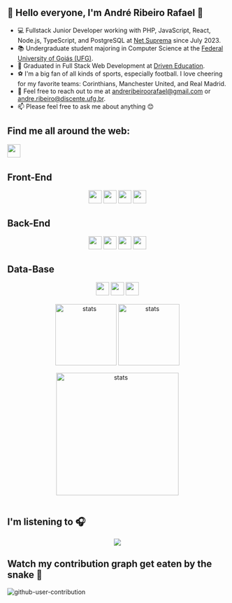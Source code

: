 ## 👋  Hello everyone, I'm André Ribeiro Rafael 👋

- 💻 Fullstack Junior Developer working with PHP, JavaScript, React, Node.js, TypeScript, and PostgreSQL at <a href="https://netsupre.com.br/" target="_blank">Net Suprema</a> since July 2023.
- 📚 Undergraduate student majoring in Computer Science at the <a href="https://www.ufg.br/" target="_blank">Federal University of Goiás (UFG)</a>.
- 👀 Graduated in Full Stack Web Development at <a href="https://www.driven.com.br/" target="_blank">Driven Education</a>.
- ⚽ I'm a big fan of all kinds of sports, especially football. I love cheering for my favorite teams: Corinthians, Manchester United, and Real Madrid.
- 📧 Feel free to reach out to me at andreribeiroorafael@gmail.com or andre.ribeiro@discente.ufg.br.
- 📫 Please feel free to ask me about anything 😊

## Find me all around the web:
<a href="https://www.linkedin.com/in/iamandreribeiro/" target="blank"><img align="left" src="https://github.com/mishmanners/MishManners/blob/master/socials/transparent-Linkedin-logo-icon.png" alt="" height="30" /></a>
<br>
<br>
## Front-End
<div align="center">
  <img src="https://img.shields.io/badge/html5-282A36?style=for-the-badge&logo=html5&logoColor=78D9F9" height="30"/>
  <img src="https://img.shields.io/badge/css3-282A36?style=for-the-badge&logo=css3&logoColor=78D9F9" height="30"/>
  <img src="https://img.shields.io/badge/javascript-282A36?style=for-the-badge&logo=javascript&logoColor=78D9F9" height="30"/>
  <img src="https://img.shields.io/badge/react-282A36?style=for-the-badge&logo=react&logoColor=78D9F9" height="30"/>
</div>

## Back-End
<div align="center">
  <img src="https://img.shields.io/badge/php-282A36?style=for-the-badge&logo=php&logoColor=78D9F9" height="30"/>
  <img src="https://img.shields.io/badge/node.js-282A36?style=for-the-badge&logo=node.js&logoColor=78D9F9" height="30"/>
  <img src="https://img.shields.io/badge/TypeScript-282A36?style=for-the-badge&logo=typescript&logoColor=78D9F9" height="30"/>
  <img src="https://img.shields.io/badge/jest-282A36?style=for-the-badge&logo=jest&logoColor=78D9F9" height="30"/>
</div>

## Data-Base
<div align="center">
  <img src="https://img.shields.io/badge/postgres-282A36?style=for-the-badge&logo=postgresql&logoColor=78D9F9" height="30"/>
  <img src="https://img.shields.io/badge/MongoDB-282A36?style=for-the-badge&logo=mongodb&logoColor=78D9F9" height="30"/>
  <img src="https://img.shields.io/badge/Prisma-282A36?style=for-the-badge&logo=prisma&logoColor=78D9F9" height="30"/>
</div>

<br>
<div align="center">
  <img height="140em" align="center" alt="stats" src="https://github-readme-stats.vercel.app/api?username=iamandreribeiro&count_private=true&theme=dracula" height="400" />
  <img height="140em" align="center" alt="stats" src="https://github-readme-stats.vercel.app/api/top-langs/?username=iamandreribeiro&show_icons=true&layout=compact&theme=dracula" height="400" />
</div>

<br>
<div align="center">
<img height="280em" align="center" alt="stats" src="https://github-readme-streak-stats.herokuapp.com/?user=iamandreribeiro&theme=dracula" height="800"/>
</div>
<br>

## I'm listening to 🎧
<div align="center">
  <img src="https://spotify-github-profile.vercel.app/api/view?uid=ndr3ntc&cover_image=true&theme=novatorem" />
</div>

## Watch my contribution graph get eaten by the snake 🐍
![github-user-contribution](https://user-images.githubusercontent.com/110317372/193108933-446e6767-f48a-4f2e-896d-698c1d01cbc4.svg)

